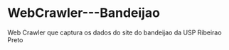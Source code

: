 # WebCrawler---Bandeijao
Web Crawler que captura os dados do site do bandeijao da USP Ribeirao Preto
